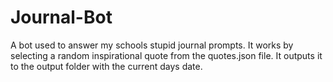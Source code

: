 # Journal-Bot
A bot used to answer my schools stupid journal prompts. It works by selecting a random inspirational quote from the quotes.json file. It outputs it to the output folder with the current days date.
